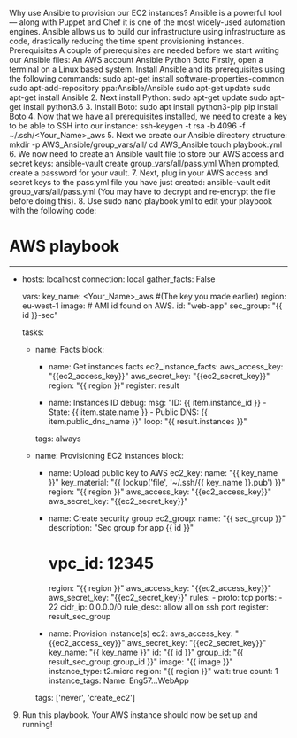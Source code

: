 Why use Ansible to provision our EC2 instances?
Ansible is a powerful tool — along with Puppet and Chef it is one of the most widely-used automation engines. Ansible allows us to build our infrastructure using infrastructure as code, drastically reducing the time spent provisioning instances.
Prerequisites
A couple of prerequisites are needed before we start writing our Ansible files:
An AWS account
Ansible
Python
Boto
Firstly, open a terminal on a Linux based system. Install Ansible and its prerequisites using the following commands:
sudo apt-get install software-properties-common
sudo apt-add-repository ppa:Ansible/Ansible
sudo apt-get update
sudo apt-get install Ansible
2. Next install Python:
sudo apt-get update
sudo apt-get install python3.6
3. Install Boto:
sudo apt install python3-pip
pip install Boto
4. Now that we have all prerequisites installed, we need to create a key to be able to SSH into our instance:
ssh-keygen -t rsa -b 4096 -f ~/.ssh/<Your_Name>_aws
5. Next we create our Ansible directory structure:
mkdir -p AWS_Ansible/group_vars/all/
cd AWS_Ansible
touch playbook.yml
6. We now need to create an Ansible vault file to store our AWS access and secret keys:
ansible-vault create group_vars/all/pass.yml
When prompted, create a password for your vault.
7. Next, plug in your AWS access and secret keys to the pass.yml file you have just created:
ansible-vault edit group_vars/all/pass.yml
(You may have to decrypt and re-encrypt the file before doing this).
8. Use sudo nano playbook.yml to edit your playbook with the following code:
# AWS playbook
---

- hosts: localhost
  connection: local
  gather_facts: False

  vars:
    key_name: <Your_Name>_aws #(The key you made earlier)
    region: eu-west-1
    image: # AMI id found on AWS.
    id: "web-app"
    sec_group: "{{ id }}-sec"

  tasks:

    - name: Facts
      block:

      - name: Get instances facts
        ec2_instance_facts:
          aws_access_key: "{{ec2_access_key}}"
          aws_secret_key: "{{ec2_secret_key}}"
          region: "{{ region }}"
        register: result

      - name: Instances ID
        debug:
          msg: "ID: {{ item.instance_id }} - State: {{ item.state.name }} - Public DNS: {{ item.public_dns_name }}"
        loop: "{{ result.instances }}"

      tags: always


    - name: Provisioning EC2 instances
      block:

      - name: Upload public key to AWS
        ec2_key:
          name: "{{ key_name }}"
          key_material: "{{ lookup('file', '~/.ssh/{{ key_name }}.pub') }}"
          region: "{{ region }}"
          aws_access_key: "{{ec2_access_key}}"
          aws_secret_key: "{{ec2_secret_key}}"

      - name: Create security group
        ec2_group:
          name: "{{ sec_group }}"
          description: "Sec group for app {{ id }}"
          # vpc_id: 12345
          region: "{{ region }}"
          aws_access_key: "{{ec2_access_key}}"
          aws_secret_key: "{{ec2_secret_key}}"
          rules:
            - proto: tcp
              ports:
                - 22
              cidr_ip: 0.0.0.0/0
              rule_desc: allow all on ssh port
        register: result_sec_group

      - name: Provision instance(s)
        ec2:
          aws_access_key: "{{ec2_access_key}}"
          aws_secret_key: "{{ec2_secret_key}}"
          key_name: "{{ key_name }}"
          id: "{{ id }}"
          group_id: "{{ result_sec_group.group_id }}"
          image: "{{ image }}"
          instance_type: t2.micro
          region: "{{ region }}"
          wait: true
          count: 1
          instance_tags:
            Name: Eng57.<First>.<L>.WebApp

      tags: ['never', 'create_ec2']
9. Run this playbook. Your AWS instance should now be set up and running!
